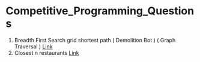 # Competitive_Programming_Questions

1. Breadth First Search grid shortest path ( Demolition Bot ) ( Graph Traversal ) [Link](1/main.py)
2. Closest n restaurants [Link](2)